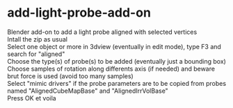 # add-light-probe-add-on
Blender add-on to add a light probe aligned with selected vertices<BR>
Intall the zip as usual<BR>
Select one object or more in 3dview (eventually in edit mode), type  F3 and search for "aligned"<BR>
Choose the type(s) of probe(s) to be added (eventually just a bounding box)<BR>
Choose samples of rotation along differents axis (if needed) and beware brut force is used (avoid too many samples)<BR>
Select "mimic drivers" if the probe parameters are to be copied from probes named "AlignedCubeMapBase" and "AlignedIrrVolBase"<BR>
Press OK et voila
